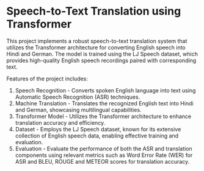 # Speech-to-Text Translation using Transformer

This project implements a robust speech-to-text translation system that utilizes the Transformer architecture for converting English speech into Hindi and German. The model is trained using the LJ Speech dataset, which provides high-quality English speech recordings paired with corresponding text.

Features of the project includes:
1. Speech Recognition - Converts spoken English language into text using Automatic Speech Recognition (ASR) techniques.
2. Machine Translation - Translates the recognized English text into Hindi and German, showcasing multilingual capabilities.
3. Transformer Model - Utilizes the Transformer architecture to enhance translation accuracy and efficiency.
4. Dataset - Employs the LJ Speech dataset, known for its extensive collection of English speech data, enabling effective training and evaluation.
5. Evaluation - Evaluate the performance of both the ASR and translation components using relevant metrics such as Word Error Rate (WER) for ASR and BLEU, ROUGE and METEOR scores for translation accuracy.
